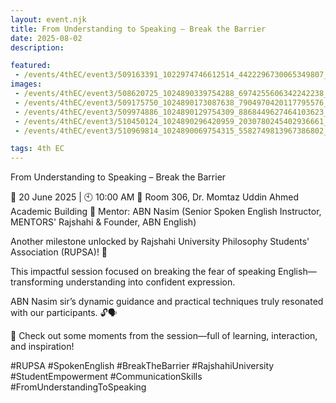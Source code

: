 ```yaml
---
layout: event.njk
title: From Understanding to Speaking – Break the Barrier
date: 2025-08-02
description: 

featured:
 - /events/4thEC/event3/509163391_1022974746612514_4422296730065349807_n.jpg 
images:
 - /events/4thEC/event3/508620725_1024890339754288_6974255606342242238_n.jpg 
 - /events/4thEC/event3/509175750_1024890173087638_7904970420117795576_n.jpg 
 - /events/4thEC/event3/509974886_1024890129754309_8868449627464103623_n.jpg 
 - /events/4thEC/event3/510450124_1024890296420959_2030780245402936661_n.jpg 
 - /events/4thEC/event3/510969814_1024890069754315_5582749813967386802_n.jpg

tags: 4th EC
---
```

From Understanding to Speaking – Break the Barrier

📅 20 June 2025 | 🕙 10:00 AM
📍 Room 306, Dr. Momtaz Uddin Ahmed Academic Building
👤 Mentor: ABN Nasim (Senior Spoken English Instructor, MENTORS' Rajshahi & Founder, ABN English)

Another milestone unlocked by Rajshahi University Philosophy Students' Association (RUPSA)! 💫

This impactful session focused on breaking the fear of speaking English—transforming understanding into confident expression. 

ABN Nasim sir’s dynamic guidance and practical techniques truly resonated with our participants. 🔓🗣️

📸 Check out some moments from the session—full of learning, interaction, and inspiration!

#RUPSA #SpokenEnglish #BreakTheBarrier #RajshahiUniversity #StudentEmpowerment #CommunicationSkills #FromUnderstandingToSpeaking
